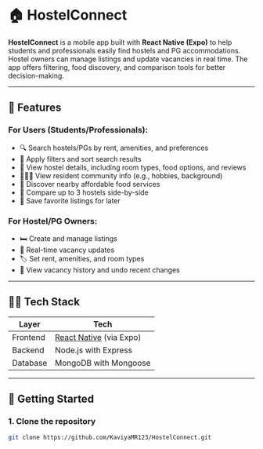 # 🏠 HostelConnect

**HostelConnect** is a mobile app built with **React Native (Expo)** to help students and professionals easily find hostels and PG accommodations. Hostel owners can manage listings and update vacancies in real time. The app offers filtering, food discovery, and comparison tools for better decision-making.

---

## 🚀 Features

### For Users (Students/Professionals):
- 🔍 Search hostels/PGs by rent, amenities, and preferences
- 🎯 Apply filters and sort search results
- 💬 View hostel details, including room types, food options, and reviews
- 🧑‍🤝‍🧑 View resident community info (e.g., hobbies, background)
- 🍱 Discover nearby affordable food services
- 🧾 Compare up to 3 hostels side-by-side
- 📌 Save favorite listings for later

### For Hostel/PG Owners:
- 🛏️ Create and manage listings
- 🔁 Real-time vacancy updates
- 🏷️ Set rent, amenities, and room types
- 📜 View vacancy history and undo recent changes

---

## 🧑‍💻 Tech Stack

| Layer        | Tech                              |
|--------------|------------------------------------|
| Frontend     | [React Native](https://reactnative.dev/) (via Expo) |
| Backend      | Node.js with Express               |
| Database     | MongoDB with Mongoose              |

---

## 📱 Getting Started

### 1. Clone the repository

```bash
git clone https://github.com/KaviyaMR123/HostelConnect.git

